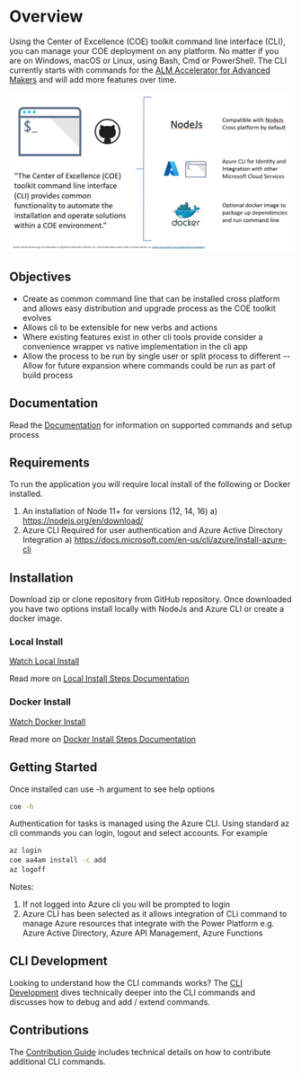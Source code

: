 # Overview

Using the Center of Excellence (COE) toolkit command line interface (CLI), you can manage your COE deployment on any platform. No matter if you are on Windows, macOS or Linux, using Bash, Cmd or PowerShell. The CLI currently starts with commands for the [ALM Accelerator for Advanced Makers](./docs/aa4am/index.md) and will add more features over time.

![Overview](./docs/images/overview.jpg)

## Objectives

- Create as common command line that can be installed cross platform and allows easy distribution and upgrade process as the COE toolkit evolves
- Allows cli to be extensible for new verbs and actions
- Where existing features exist in other cli tools provide consider a convenience wrapper vs native implementation in the cli app
- Allow the process to be run by single user or split process to different
-- Allow for future expansion where commands could be run as part of build process

## Documentation

Read the [Documentation](./docs/index.md) for information on supported commands and setup process

## Requirements

To run the application you will require local install of the following or Docker installed.

1. An installation of Node 11+ for versions (12, 14, 16)
   a) https://nodejs.org/en/download/
1. Azure CLI Required for user authentication and Azure Active Directory Integration
   a) https://docs.microsoft.com/en-us/cli/azure/install-azure-cli

## Installation

Download zip or clone repository from GitHub repository. Once downloaded you have two options install locally with NodeJs and Azure CLI or create a docker image.

### Local Install

[Watch Local Install](./docs/sample-local-install.md)

Read more on [Local Install Steps Documentation](./docs/index.md#local-install)

### Docker Install

[Watch Docker Install](./docs/sample-docker-install.md)

Read more on [Docker Install Steps Documentation](./docs/index.md#docker-install)

## Getting Started

Once installed can use -h argument to see help options

```bash
coe -h
```

Authentication for tasks is managed using the Azure CLI. Using standard az cli commands you can login, logout and select accounts. For example

```bash
az login
coe aa4am install -c add
az logoff
```

Notes:
1. If not logged into Azure cli you will be prompted to login
1. Azure CLI has been selected as it allows integration of CLi command to manage Azure resources that integrate with the Power Platform e.g. Azure Active Directory, Azure API Management, Azure Functions

## CLI Development

Looking to understand how the CLI commands works? The [CLI Development](./docs/cli-development/index.md) dives technically deeper into the CLI commands and discusses how to debug and add / extend commands.

## Contributions

The [Contribution Guide](./CONTRIBUTING.md) includes technical details on how to contribute additional CLI commands.